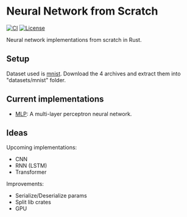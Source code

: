 # Neural Network from Scratch

[![CI](https://github.com/mrahhal/neural-network-from-scratch/actions/workflows/ci.yml/badge.svg)](https://github.com/mrahhal/neural-network-from-scratch/actions/workflows/ci.yml)
[![License](https://img.shields.io/badge/license-MIT-blue.svg)](https://opensource.org/licenses/MIT)

Neural network implementations from scratch in Rust.

## Setup

Dataset used is [mnist](http://yann.lecun.com/exdb/mnist/). Download the 4 archives and extract them into "datasets/mnist" folder.

## Current implementations

- [MLP](./src/neural_networks/mlp.rs): A multi-layer perceptron neural network.

## Ideas

Upcoming implementations:
- CNN
- RNN (LSTM)
- Transformer

Improvements:
- Serialize/Deserialize params
- Split lib crates
- GPU
